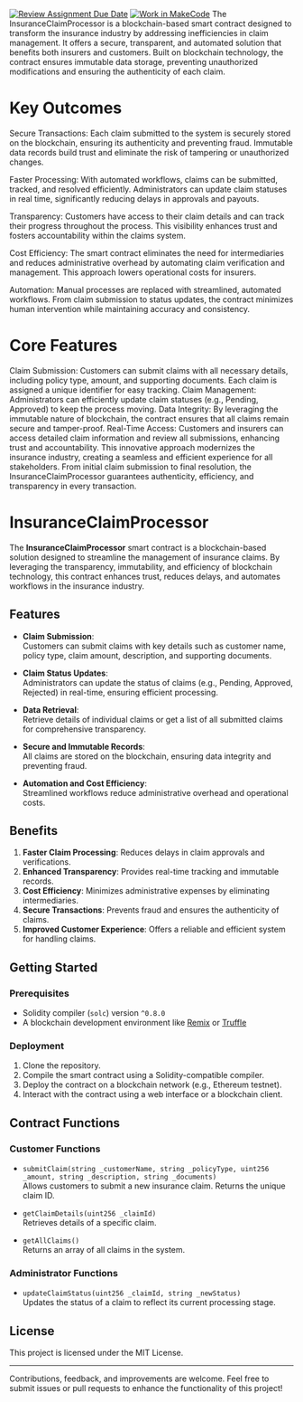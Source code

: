 [![Review Assignment Due Date](https://classroom.github.com/assets/deadline-readme-button-22041afd0340ce965d47ae6ef1cefeee28c7c493a6346c4f15d667ab976d596c.svg)](https://classroom.github.com/a/jMgR4AG6)
[![Work in MakeCode](https://classroom.github.com/assets/work-in-make-code-8824cc13a1a3f34ffcd245c82f0ae96fdae6b7d554b6539aec3a03a70825519c.svg)](https://classroom.github.com/online_ide?assignment_repo_id=17609976&assignment_repo_type=AssignmentRepo)
The InsuranceClaimProcessor is a blockchain-based smart contract designed to transform the insurance industry by addressing inefficiencies in claim management. It offers a secure, transparent, and automated solution that benefits both insurers and customers. Built on blockchain technology, the contract ensures immutable data storage, preventing unauthorized modifications and ensuring the authenticity of each claim.

# Key Outcomes
Secure Transactions:
Each claim submitted to the system is securely stored on the blockchain, ensuring its authenticity and preventing fraud. Immutable data records build trust and eliminate the risk of tampering or unauthorized changes.

Faster Processing:
With automated workflows, claims can be submitted, tracked, and resolved efficiently. Administrators can update claim statuses in real time, significantly reducing delays in approvals and payouts.

Transparency:
Customers have access to their claim details and can track their progress throughout the process. This visibility enhances trust and fosters accountability within the claims system.

Cost Efficiency:
The smart contract eliminates the need for intermediaries and reduces administrative overhead by automating claim verification and management. This approach lowers operational costs for insurers.

Automation:
Manual processes are replaced with streamlined, automated workflows. From claim submission to status updates, the contract minimizes human intervention while maintaining accuracy and consistency.

# Core Features
Claim Submission: Customers can submit claims with all necessary details, including policy type, amount, and supporting documents. Each claim is assigned a unique identifier for easy tracking.
Claim Management: Administrators can efficiently update claim statuses (e.g., Pending, Approved) to keep the process moving.
Data Integrity: By leveraging the immutable nature of blockchain, the contract ensures that all claims remain secure and tamper-proof.
Real-Time Access: Customers and insurers can access detailed claim information and review all submissions, enhancing trust and accountability.
This innovative approach modernizes the insurance industry, creating a seamless and efficient experience for all stakeholders. From initial claim submission to final resolution, the InsuranceClaimProcessor guarantees authenticity, efficiency, and transparency in every transaction.
# InsuranceClaimProcessor

The **InsuranceClaimProcessor** smart contract is a blockchain-based solution designed to streamline the management of insurance claims. By leveraging the transparency, immutability, and efficiency of blockchain technology, this contract enhances trust, reduces delays, and automates workflows in the insurance industry.

## **Features**
- **Claim Submission**:  
  Customers can submit claims with key details such as customer name, policy type, claim amount, description, and supporting documents.

- **Claim Status Updates**:  
  Administrators can update the status of claims (e.g., Pending, Approved, Rejected) in real-time, ensuring efficient processing.

- **Data Retrieval**:  
  Retrieve details of individual claims or get a list of all submitted claims for comprehensive transparency.

- **Secure and Immutable Records**:  
  All claims are stored on the blockchain, ensuring data integrity and preventing fraud.

- **Automation and Cost Efficiency**:  
  Streamlined workflows reduce administrative overhead and operational costs.

## **Benefits**
1. **Faster Claim Processing**: Reduces delays in claim approvals and verifications.
2. **Enhanced Transparency**: Provides real-time tracking and immutable records.
3. **Cost Efficiency**: Minimizes administrative expenses by eliminating intermediaries.
4. **Secure Transactions**: Prevents fraud and ensures the authenticity of claims.
5. **Improved Customer Experience**: Offers a reliable and efficient system for handling claims.

## **Getting Started**
### Prerequisites
- Solidity compiler (`solc`) version `^0.8.0`
- A blockchain development environment like [Remix](https://remix.ethereum.org/) or [Truffle](https://trufflesuite.com/)

### Deployment
1. Clone the repository.
2. Compile the smart contract using a Solidity-compatible compiler.
3. Deploy the contract on a blockchain network (e.g., Ethereum testnet).
4. Interact with the contract using a web interface or a blockchain client.

## **Contract Functions**
### **Customer Functions**
- `submitClaim(string _customerName, string _policyType, uint256 _amount, string _description, string _documents)`  
  Allows customers to submit a new insurance claim. Returns the unique claim ID.

- `getClaimDetails(uint256 _claimId)`  
  Retrieves details of a specific claim.

- `getAllClaims()`  
  Returns an array of all claims in the system.

### **Administrator Functions**
- `updateClaimStatus(uint256 _claimId, string _newStatus)`  
  Updates the status of a claim to reflect its current processing stage.

## **License**
This project is licensed under the MIT License.

---

Contributions, feedback, and improvements are welcome. Feel free to submit issues or pull requests to enhance the functionality of this project!
